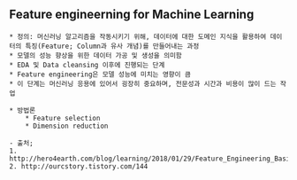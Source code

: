 Feature engineerning for Machine Learning 
------------------------------------------

 	* 정의: 머신러닝 알고리즘을 작동시키기 위해, 데이터에 대한 도메인 지식을 활용하여 데이터의 특징(Feature; Column과 유사 개념)를 만들어내는 과정
 	* 모델의 성능 향상을 위한 데이터 가공 및 생성을 의미함
 	* EDA 및 Data cleansing 이후에 진행되는 단계 
 	* Feature engineering은 모델 성능에 미치는 영향이 큼
 	* 이 단계는 머신러닝 응용에 있어서 굉장히 중요하며, 전문성과 시간과 비용이 많이 드는 작업
 
 	* 방법론 
 		* Feature selection
 		* Dimension reduction

	- 출처; 
	1. http://hero4earth.com/blog/learning/2018/01/29/Feature_Engineering_Basic/
	2. http://ourcstory.tistory.com/144
